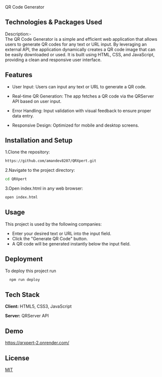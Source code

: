 
QR Code Generator


## Technologies & Packages Used

Description:-  
             The QR Code Generator is a simple and efficient web application that allows users to generate QR codes for any text or URL input. By leveraging an external API, the application dynamically creates a QR code image that can be easily downloaded or used. It is built using HTML, CSS, and JavaScript, providing a clean and responsive user interface.
## Features

- User Input: Users can input any text or URL to generate a QR code.

- Real-time QR Generation: The app fetches a QR code via the QRServer API based on user input.

- Error Handling: Input validation with visual feedback to ensure proper data entry.

- Responsive Design: Optimized for mobile and desktop screens.



## Installation and Setup


1.Clone the repository:

```bash
https://github.com/amandev8207/QRXpert.git
```
2.Navigate to the project directory:
```bash
cd QRXpert
``` 
3.Open index.html in any web browser:
```bash
open index.html
``` 
## Usage

This project is used by the following companies:

- Enter your desired text or URL into the input field.
- Click the "Generate QR Code" button.
- A QR code will be generated instantly below the input field.



## Deployment

To deploy this project run

```bash
  npm run deploy
```


## Tech Stack

**Client:** HTML5, CSS3, JavaScript

**Server:** QRServer API 


## Demo

https://qrxpert-2.onrender.com/


## License

[MIT](https://choosealicense.com/licenses/mit/)

